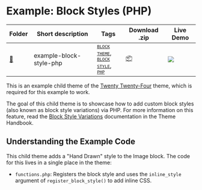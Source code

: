 # Example: Block Styles (PHP)

<!-- Please, do not remove these @TABLE EXAMPLES BEGIN and @TABLE EXAMPLES END comments or modify the table inside. This table is automatically generated from the data at _data/examples.json and _data/tags.json -->
<!-- @TABLE EXAMPLES BEGIN -->
| Folder                                                                                           | Short description       | Tags                                                                                                                                                                                                                                                                                                                                                                                                                                       | Download .zip                                                                                                        | Live Demo                                                                                                                                                                                                                                                                                |
| ------------------------------------------------------------------------------------------------ | ----------------------- | ------------------------------------------------------------------------------------------------------------------------------------------------------------------------------------------------------------------------------------------------------------------------------------------------------------------------------------------------------------------------------------------------------------------------------------------ | -------------------------------------------------------------------------------------------------------------------- | ---------------------------------------------------------------------------------------------------------------------------------------------------------------------------------------------------------------------------------------------------------------------------------------- |
| [📁](https://github.com/wptrainingteam/block-theme-examples/tree/master/example-block-style-php) | example-block-style-php | <small><code><a target="_blank" href="https://github.com/wptrainingteam/block-theme-examples/wiki/Tags#block-theme">BLOCK THEME</a></code></small>, <small><code><a target="_blank" href="https://github.com/wptrainingteam/block-theme-examples/wiki/Tags#block-style">BLOCK STYLE</a></code></small>, <small><code><a target="_blank" href="https://github.com/wptrainingteam/block-theme-examples/wiki/Tags#php">PHP</a></code></small> | [📦](https://raw.githubusercontent.com/wptrainingteam/block-theme-examples/master/_zips/example-block-style-php.zip) | [![](https://raw.githubusercontent.com/wptrainingteam/block-theme-examples/master/_assets/icon-wp.svg)](https://playground.wordpress.net/?blueprint-url=https://raw.githubusercontent.com/wptrainingteam/block-theme-examples/master/example-block-style-php/_playground/blueprint.json) |
<!-- @TABLE EXAMPLES END -->

This is an example child theme of the [Twenty Twenty-Four](https://wordpress.org/themes/twentytwentyfour/) theme, which is required for this example to work.

The goal of this child theme is to showcase how to add custom block styles (also known as block style variations) via PHP. For more information on this feature, read the [Block Style Variations](https://developer.wordpress.org/themes/features/block-style-variations/) documentation in the Theme Handbook.

## Understanding the Example Code

This child theme adds a "Hand Drawn" style to the Image block. The code for this lives in a single place in the theme:

- `functions.php`: Registers the block style and uses the `inline_style` argument of `register_block_style()` to add inline CSS.

